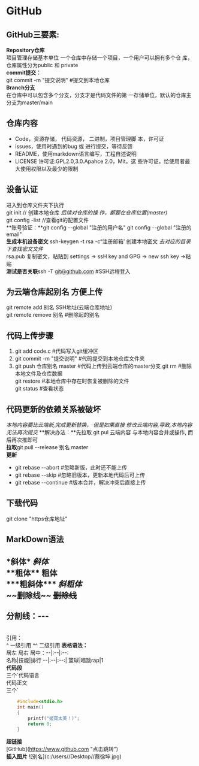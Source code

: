 # GitHub
## GitHub三要素:
**Repository仓库**<br>
项目管理存储基本单位
一个仓库中存储一个项目，一个用户可以拥有多个仓
库，仓库属性分为public 和 private<br>
**commit提交：**<br>
git commit -m "提交说明" #提交到本地仓库<br>
**Branch分支**<br>
在仓库中可以包含多个分支，分支才是代码文件的第
一存储单位，默认的仓库主分支为master/main<br>
## 仓库内容
* Code，资源存储，
代码资源，
二进制，项目管理脚
本，许可证<br>
* issues，使用时遇到的bug 或 进行提交，等待反馈
* README，使用markdown语言编写，工程自述说明<br>
* LICENSE 许可证:GPL2.0,3.0.Apahce 2.0，Mit，这
些许可证，给使用者最大使用权限以及最少的限制<br>
## 设备认证
进入到仓库文件夹下执行<br>
git init // 创建本地仓库
*后续对仓库的操
作，都要在仓库位置(master)*<br>
git config -list //查看git的配置文件<br>
**账号验证：**git config --global "注册的用户名" git config --global "注册的email"<br>
**生成本机设备密文**
ssh-keygen -t rsa -c“注册邮箱’
创建本地密文 *去对应的目录下查找密文文件*<br>
rsa.pub 复制密文，粘贴到 settings -> ssH key and
GPG -> new ssh key ->粘贴<br>
**测试是否关联**ssh -T git@github.com #SSH远程登入<br>
## 为云端仓库起别名 方便上传
git remote add 别名 SSH地址(云端仓库地址)
<br>git remote remove 别名 #删除起的别名
## 代码上传步骤
1. git add code.c #代码写入git缓冲区
2. git commit -m "提交说明" #代码提交到本地仓库文件夹
3. git push 仓库别名 master #代码上传到云端仓库的master分支
git rm #删除本地文件及仓库数据<br>
git restore #本地仓库中存在时恢复被删除的文件<br>
git status #查看状态<br>
## 代码更新的依赖关系被破坏
*本地内容要比云端新,完成更新替换， 但是如果直接
修改云端内容,导致,本地内容无法再次提交*
**解决办法：**先拉取 git pul 云端内容 与本地内容合井或操作,
而后再次推即可
<br>**拉取**git pull --release 别名 master<br>
**更新**
* git rebase --abort #忽略新版，此时还不能上传
* git rebase --skip #忽略旧版本，更新本地代码后可上传
* git rebase --continue #版本合并，解决冲突后直接上传
## 下载代码
git clone "https仓库地址" 
## MarkDown语法
\*斜体\* *斜体* <br>\*\*粗体\*\* **粗体**<br>  \*\*\*粗斜体\*\*\* ***斜粗体***<br>
\~\~删除线\~\~ ~~删除线~~<br>
<br>分割线：---
---
<br>引用：<br>
^ 一级引用
^^ 二级引用
**表格语法：**<br>居左 局右 居中：\-\-|:\-\-|:\-\-:<br>
名称|技能|排行
--|:--|:--:|
篮球|唱跳rap|1
<br>
**代码段**<br>
三个\`代码语言<br>
 	代码正文<br>
三个\`<br>
```c
	#include<stdio.h>
	int main()
	{
		printf("姬霓太美！)";
		return 0;
	}
```
**超链接**<br>
\[GitHub](https://www.github.com "点击跳转")
<br>**插入图片**
\!\[别名](c:/users//Desktop//蔡徐坤.jpg)





















































